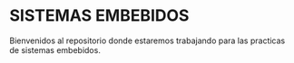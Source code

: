 # <font>SISTEMAS EMBEBIDOS</font>
Bienvenidos al repositorio donde estaremos trabajando para las practicas de sistemas embebidos.
